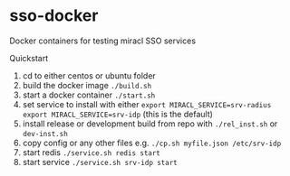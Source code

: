 # sso-docker
Docker containers for testing miracl SSO services

Quickstart

1. cd to either centos or ubuntu folder
1. build the docker image `./build.sh`
1. start a docker container `./start.sh`
1. set service to install with either `export MIRACL_SERVICE=srv-radius` `export MIRACL_SERVICE=srv-idp` (this is the default)
1. install release or development build from repo with `./rel_inst.sh` or `dev-inst.sh`
1. copy config or any other files e.g. `./cp.sh myfile.json /etc/srv-idp`
1. start redis `./service.sh redis start`
1. start service `./service.sh srv-idp start`

